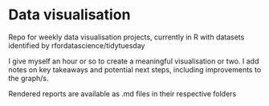 # Data visualisation
Repo for weekly data visualisation projects, currently in R with datasets identified by rfordatascience/tidytuesday

I give myself an hour or so to create a meaningful visualisation or two.
I add notes on key takeaways and potential next steps, including improvements to the graph/s.

Rendered reports are available as .md files in their respective folders
